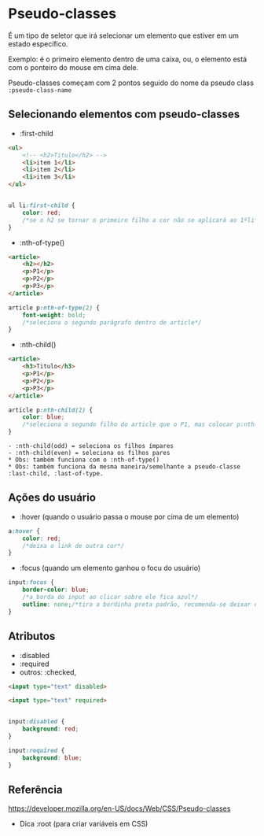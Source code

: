 # Pseudo-classes

É um tipo de seletor que irá selecionar um elemento que estiver em um estado específico.

Exemplo: é o primeiro elemento dentro de uma caixa, ou, o elemento está com o ponteiro do mouse em cima dele.

Pseudo-classes começam com 2 pontos seguido do nome da pseudo class
`:pseudo-class-name`

## Selecionando elementos com pseudo-classes

* :first-child
```html
<ul>
    <!-- <h2>Titulo</h2> -->
    <li>item 1</li>
    <li>item 2</li>
    <li>item 3</li>
</ul>
```
```css

ul li:first-child {
    color: red;
    /*se o h2 se tornar o primeiro filho a cor não se aplicará ao 1ºli*/
}
```

* :nth-of-type()
```html
<article>
    <h2></h2>
    <p>P1</p>
    <p>P2</p>
    <p>P3</p>
</article>
```
```css
article p:nth-of-type(2) {
    font-weight: bold;
    /*seleciona o segundo parágrafo dentro de article*/
}
```

* :nth-child() 
```html
<article>
    <h3>Titulo</h3>
    <p>P1</p>
    <p>P2</p>
    <p>P3</p>
</article>
```
```css
article p:nth-child(2) {
    color: blue;
    /*seleciona o segundo filho do article que o P1, mas colocar p:nth-child(1) não irá alterar nada pois o primeiro filho do article não é um <p> */
}

```
    - :nth-child(odd) = seleciona os filhos ímpares  
    - :nth-child(even) = seleciona os filhos pares
    * Obs: também funciona com o :nth-of-type()
    * Obs: também funciona da mesma maneira/semelhante a pseudo-classe :last-child, :last-of-type.

## Ações do usuário

* :hover (quando o usuário passa o mouse por cima de um elemento)
```css
a:hover {
    color: red;
    /*deixa o link de outra cor*/
}
```
* :focus (quando um elemento ganhou o focu do usuário)
```css
input:focus {
    border-color: blue;
    /*a borda do input ao clicar sobre ele fica azul*/
    outline: none;/*tira a bordinha preta padrão, recomenda-se deixar o outline para acessibilidade*/
}
```

## Atributos

* :disabled
* :required
* outros: :checked, 

```html
<input type="text" disabled>

<input type="text" required>
```
```css

input:disabled {
    background: red;
}

input:required {
    background: blue;
}
```

## Referência

https://developer.mozilla.org/en-US/docs/Web/CSS/Pseudo-classes

* Dica :root (para criar variáveis em CSS)